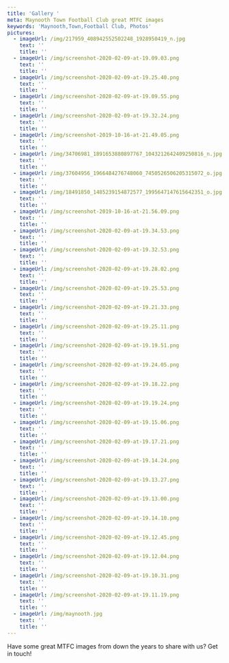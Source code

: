 ```yaml
---
title: 'Gallery '
meta: Maynooth Town Football Club great MTFC images
keywords: 'Maynooth,Town,Football Club, Photos'
pictures:
  - imageUrl: /img/217959_408942552502248_1928950419_n.jpg
    text: ''
    title: ''
  - imageUrl: /img/screenshot-2020-02-09-at-19.09.03.png
    text: ''
    title: ''
  - imageUrl: /img/screenshot-2020-02-09-at-19.25.40.png
    text: ''
    title: ''
  - imageUrl: /img/screenshot-2020-02-09-at-19.09.55.png
    text: ''
    title: ''
  - imageUrl: /img/screenshot-2020-02-09-at-19.32.24.png
    text: ''
    title: ''
  - imageUrl: /img/screenshot-2019-10-16-at-21.49.05.png
    text: ''
    title: ''
  - imageUrl: /img/34706981_1891653880897767_1043212642409250816_n.jpg
    text: ''
    title: ''
  - imageUrl: /img/37604956_1966484276748060_7450526506205315072_o.jpg
    text: ''
    title: ''
  - imageUrl: /img/18491850_1485239154872577_1995647147615642351_o.jpg
    text: ''
    title: ''
  - imageUrl: /img/screenshot-2019-10-16-at-21.56.09.png
    text: ''
    title: ''
  - imageUrl: /img/screenshot-2020-02-09-at-19.34.53.png
    text: ''
    title: ''
  - imageUrl: /img/screenshot-2020-02-09-at-19.32.53.png
    text: ''
    title: ''
  - imageUrl: /img/screenshot-2020-02-09-at-19.28.02.png
    text: ''
    title: ''
  - imageUrl: /img/screenshot-2020-02-09-at-19.25.53.png
    text: ''
    title: ''
  - imageUrl: /img/screenshot-2020-02-09-at-19.21.33.png
    text: ''
    title: ''
  - imageUrl: /img/screenshot-2020-02-09-at-19.25.11.png
    text: ''
    title: ''
  - imageUrl: /img/screenshot-2020-02-09-at-19.19.51.png
    text: ''
    title: ''
  - imageUrl: /img/screenshot-2020-02-09-at-19.24.05.png
    text: ''
    title: ''
  - imageUrl: /img/screenshot-2020-02-09-at-19.18.22.png
    text: ''
    title: ''
  - imageUrl: /img/screenshot-2020-02-09-at-19.19.24.png
    text: ''
    title: ''
  - imageUrl: /img/screenshot-2020-02-09-at-19.15.06.png
    text: ''
    title: ''
  - imageUrl: /img/screenshot-2020-02-09-at-19.17.21.png
    text: ''
    title: ''
  - imageUrl: /img/screenshot-2020-02-09-at-19.14.24.png
    text: ''
    title: ''
  - imageUrl: /img/screenshot-2020-02-09-at-19.13.27.png
    text: ''
    title: ''
  - imageUrl: /img/screenshot-2020-02-09-at-19.13.00.png
    text: ''
    title: ''
  - imageUrl: /img/screenshot-2020-02-09-at-19.14.10.png
    text: ''
    title: ''
  - imageUrl: /img/screenshot-2020-02-09-at-19.12.45.png
    text: ''
    title: ''
  - imageUrl: /img/screenshot-2020-02-09-at-19.12.04.png
    text: ''
    title: ''
  - imageUrl: /img/screenshot-2020-02-09-at-19.10.31.png
    text: ''
    title: ''
  - imageUrl: /img/screenshot-2020-02-09-at-19.11.19.png
    text: ''
    title: ''
  - imageUrl: /img/maynooth.jpg
    text: ''
    title: ''
---
```

Have some great MTFC images from down the years to share with us? Get in touch!
